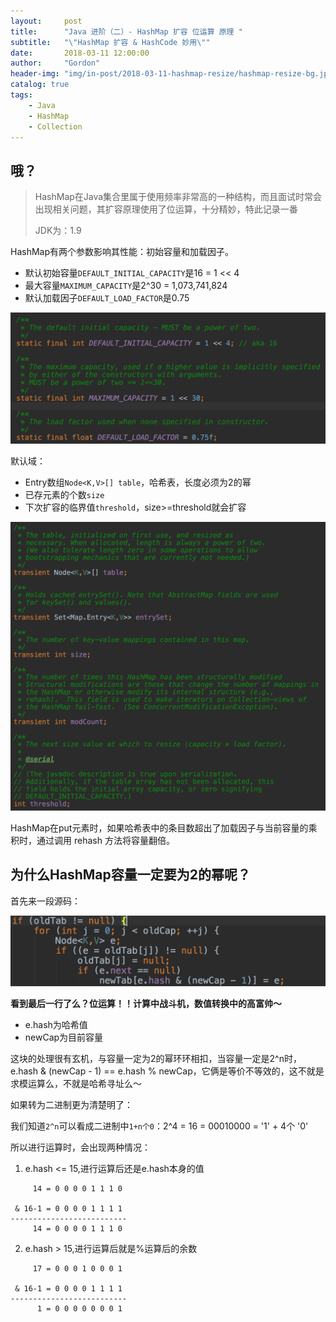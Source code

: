 ```yaml
---
layout:     post
title:      "Java 进阶（二）- HashMap 扩容 位运算 原理 "
subtitle:   "\"HashMap 扩容 & HashCode 妙用\""
date:       2018-03-11 12:00:00
author:     "Gordon"
header-img: "img/in-post/2018-03-11-hashmap-resize/hashmap-resize-bg.jpg"
catalog: true
tags:
    - Java
    - HashMap
    - Collection
---
```


## 哦？

> HashMap在Java集合里属于使用频率非常高的一种结构，而且面试时常会出现相关问题，其扩容原理使用了位运算，十分精妙，特此记录一番
> 
> JDK为：1.9

HashMap有两个参数影响其性能：初始容量和加载因子。
* 默认初始容量`DEFAULT_INITIAL_CAPACITY`是16 = 1 << 4
* 最大容量`MAXIMUM_CAPACITY`是2^30 = 1,073,741,824
* 默认加载因子`DEFAULT_LOAD_FACTOR`是0.75

![](/img/in-post/2018-03-11-hashmap-resize/hashmap-cap.png)

默认域：
* Entry数组`Node<K,V>[] table`，哈希表，长度必须为2的幂  
* 已存元素的个数`size`
* 下次扩容的临界值`threshold`，size>=threshold就会扩容 

![](/img/in-post/2018-03-11-hashmap-resize/hashmap-fields.png)

HashMap在put元素时，如果哈希表中的条目数超出了加载因子与当前容量的乘积时，通过调用 rehash 方法将容量翻倍。

## 为什么HashMap容量一定要为2的幂呢？

首先来一段源码：

![](/img/in-post/2018-03-11-hashmap-resize/hashmap-&.png)

**看到最后一行了么？位运算！！计算中战斗机，数值转换中的高富帅～**

* e.hash为哈希值
* newCap为目前容量

这块的处理很有玄机，与容量一定为2的幂环环相扣，当容量一定是2^n时，e.hash & (newCap - 1) == e.hash % newCap，它俩是等价不等效的，这不就是求模运算么，不就是哈希寻址么～

如果转为二进制更为清楚明了：

我们知道`2^n`可以看成二进制中`1+n个0`：2^4 = 16 = 00010000 =  '1' + 4个 '0'

所以进行运算时，会出现两种情况：

1. e.hash <= 15,进行运算后还是e.hash本身的值

```
     14 = 0 0 0 0 1 1 1 0
    
 & 16-1 = 0 0 0 0 1 1 1 1
--------------------------
     14 = 0 0 0 0 1 1 1 0
```

2. e.hash > 15,进行运算后就是%运算后的余数

```
     17 = 0 0 0 1 0 0 0 1
    
 & 16-1 = 0 0 0 0 1 1 1 1
--------------------------
      1 = 0 0 0 0 0 0 0 1
```
